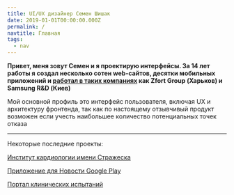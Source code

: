 ```yaml
---
title: UI/UX дизайнер Семен Шишак
date: 2019-01-01T00:00:00.000Z
permalink: /
navtitle: Главная
tags:
  - nav
---
```

**Привет, меня зовут Семен и я проектирую интерфейсы. За 14 лет работы я создал несколько сотен web-сайтов, десятки мобильных приложений и **[**работал в таких компаниях**](https://www.linkedin.com/in/shishak/)** как Zfort Group (Харьков) и Samsung R&D (Киев)**

Мой основной профиль это интерфейс пользователя, включая UX и архитектуру  фронтенда, так как по настоящему отзывчивый продукт возможен если учесть наибольшее количество потенциальных точек отказа

- - -

Некоторые последние проекты:

[Институт кардиологии имени Стражеска](https://strazhesko.org.ua/)

[Приложение для Новости Google Play](https://play.google.com/store/apps/details?id=com.shishak.novost)

[Портал клинических испытаний](https://ichgcp.net/)
